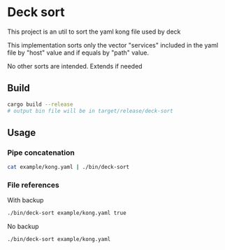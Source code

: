 # Deck sort
This project is an util to sort the yaml kong file used by deck

This implementation sorts only the vector "services" included in the yaml file by "host" value and if equals by "path" value.

No other sorts are intended. Extends if needed

## Build
```bash
cargo build --release
# output bin file will be in target/release/deck-sort
```

## Usage

### Pipe concatenation
```bash
cat example/kong.yaml | ./bin/deck-sort
```
### File references
With backup
```bash
./bin/deck-sort example/kong.yaml true
```
No backup
```bash
./bin/deck-sort example/kong.yaml
```